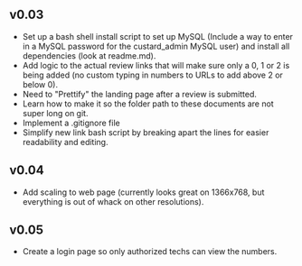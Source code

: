 v0.03
-----

 - Set up a bash shell install script to set up MySQL (Include a way to enter in a MySQL password for the custard_admin MySQL user) and install all dependencies (look at readme.md).
 - Add logic to the actual review links that will make sure only a 0, 1 or 2 is being added (no custom typing in numbers to URLs to add above 2 or below 0).
 - Need to "Prettify" the landing page after a review is submitted.
 - Learn how to make it so the folder path to these documents are not super long on git.
 - Implement a .gitignore file
 - Simplify new link bash script by breaking apart the lines for easier readability and editing.

v0.04
-----

 - Add scaling to web page (currently looks great on 1366x768, but everything is out of whack on other resolutions).

v0.05
-----

 - Create a login page so only authorized techs can view the numbers.
